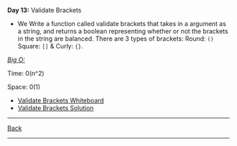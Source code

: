 **Day 13:** Validate Brackets

- We Write a function called validate brackets that takes in a argument as a string, and returns a boolean representing whether or not the brackets in the string are balanced. There are 3 types of brackets: Round: `()` Square: `[]` & Curly: `{}`.

<u>*Big O:*</u>

Time: 0(n^2)

Space: 0(1)

- [Validate Brackets Whiteboard](../../assets/ValidateBracket.png)
- [Validate Brackets Solution](validateBrackets.js)

---
[Back](../../README.md)

---
